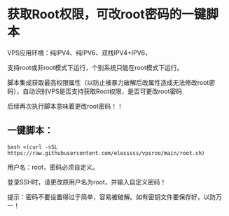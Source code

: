 # 获取Root权限，可改root密码的一键脚本
VPS应用环境：纯IPV4、纯IPV6、双栈IPV4+IPV6，

支持root或非root模式下运行，个别系统只能在root模式下运行。

脚本集成获取最高权限属性（以防止被暴力破解后改属性造成无法修改root密码），自动识别VPS是否支持获取Root权限，是否可更改root密码

后续再次执行脚本意味着更改root密码！！

## 一键脚本：
```
bash <(curl -sSL https://raw.githubusercontent.com/elesssss/vpsroo/main/root.sh)
```
用户名：root，密码必须自定义。

登录SSH时，请更改原用户名为root，并输入自定义密码！

提示：密码不要设置得过于简单，容易被破解。如有密钥文件要保存好，以防万一！
